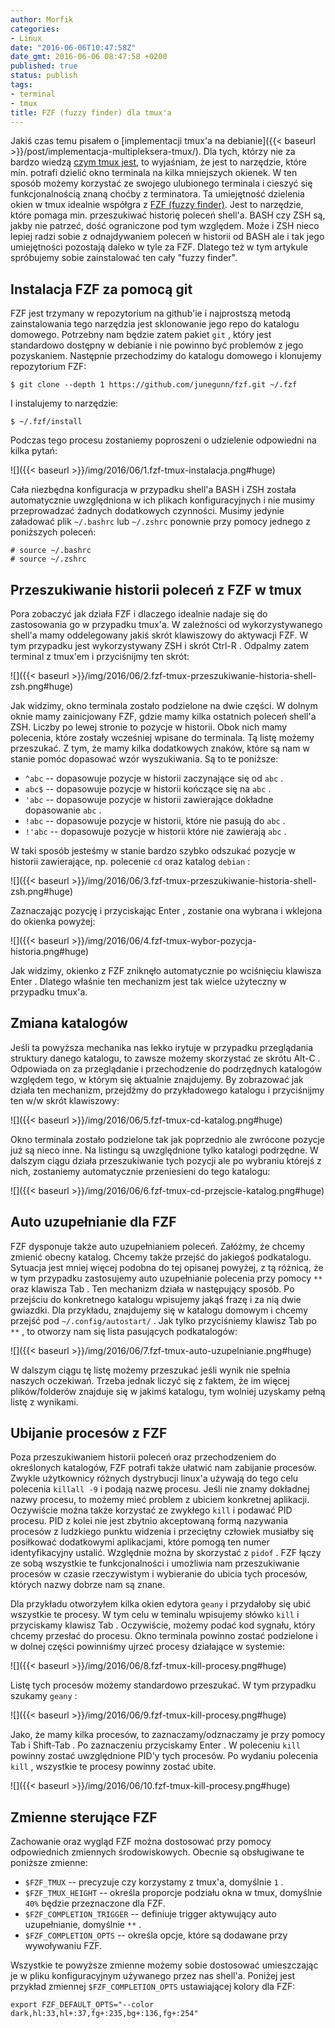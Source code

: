 ```yaml
---
author: Morfik
categories:
- Linux
date: "2016-06-06T10:47:58Z"
date_gmt: 2016-06-06 08:47:58 +0200
published: true
status: publish
tags:
- terminal
- tmux
title: FZF (fuzzy finder) dla tmux'a
---
```


Jakiś czas temu pisałem o [implementacji tmux'a na
debianie]({{< baseurl >}}/post/implementacja-multipleksera-tmux/). Dla tych, którzy nie za bardzo
wiedzą [czym tmux jest](https://tmux.github.io/), to wyjaśniam, że jest to narzędzie, które min.
potrafi dzielić okno terminala na kilka mniejszych okienek. W ten sposób możemy korzystać ze swojego
ulubionego terminala i cieszyć się funkcjonalnością znaną choćby z terminatora. Ta umiejętność
dzielenia okien w tmux idealnie współgra z [FZF (fuzzy finder)](https://github.com/junegunn/fzf).
Jest to narzędzie, które pomaga min. przeszukiwać historię poleceń shell'a. BASH czy ZSH są, jakby
nie patrzeć, dość ograniczone pod tym względem. Może i ZSH nieco lepiej radzi sobie z odnajdywaniem
poleceń w historii od BASH ale i tak jego umiejętności pozostają daleko w tyle za FZF. Dlatego też w
tym artykule spróbujemy sobie zainstalować ten cały "fuzzy finder".

<!--more-->
## Instalacja FZF za pomocą git

FZF jest trzymany w repozytorium na github'ie i najprostszą metodą zainstalowania tego narzędzia
jest sklonowanie jego repo do katalogu domowego. Potrzebny nam będzie zatem pakiet `git` , który
jest standardowo dostępny w debianie i nie powinno być problemów z jego pozyskaniem. Następnie
przechodzimy do katalogu domowego i klonujemy repozytorium FZF:

    $ git clone --depth 1 https://github.com/junegunn/fzf.git ~/.fzf

I instalujemy to narzędzie:

    $ ~/.fzf/install

Podczas tego procesu zostaniemy poproszeni o udzielenie odpowiedni na kilka pytań:

![]({{< baseurl >}}/img/2016/06/1.fzf-tmux-instalacja.png#huge)

Cała niezbędna konfiguracja w przypadku shell'a BASH i ZSH została automatycznie uwzględniona w ich
plikach konfiguracyjnych i nie musimy przeprowadzać żadnych dodatkowych czynności. Musimy jedynie
załadować plik `~/.bashrc` lub `~/.zshrc` ponownie przy pomocy jednego z poniższych poleceń:

    # source ~/.bashrc
    # source ~/.zshrc

## Przeszukiwanie historii poleceń z FZF w tmux

Pora zobaczyć jak działa FZF i dlaczego idealnie nadaje się do zastosowania go w przypadku tmux'a. W
zależności od wykorzystywanego shell'a mamy oddelegowany jakiś skrót klawiszowy do aktywacji FZF. W
tym przypadku jest wykorzystywany ZSH i skrót Ctrl-R . Odpalmy zatem terminal z tmux'em i
przyciśnijmy ten skrót:

![]({{< baseurl >}}/img/2016/06/2.fzf-tmux-przeszukiwanie-historia-shell-zsh.png#huge)

Jak widzimy, okno terminala zostało podzielone na dwie części. W dolnym oknie mamy zainicjowany FZF,
gdzie mamy kilka ostatnich poleceń shell'a ZSH. Liczby po lewej stronie to pozycje w historii. Obok
nich mamy polecenia, które zostały wcześniej wpisane do terminala. Tą listę możemy przeszukać. Z
tym, że mamy kilka dodatkowych znaków, które są nam w stanie pomóc dopasować wzór wyszukiwania. Są
to te poniższe:

  - `^abc` -- dopasowuje pozycje w historii zaczynające się od `abc` .
  - `abc$` -- dopasowuje pozycje w historii kończące się na `abc` .
  - `'abc` -- dopasowuje pozycje w historii zawierające dokładne dopasowanie `abc` .
  - `!abc` -- dopasowuje pozycje w historii, które nie pasują do `abc` .
  - `!'abc` -- dopasowuje pozycje w historii które nie zawierają `abc` .

W taki sposób jesteśmy w stanie bardzo szybko odszukać pozycje w historii zawierające, np. polecenie
`cd` oraz katalog `debian` :

![]({{< baseurl >}}/img/2016/06/3.fzf-tmux-przeszukiwanie-historia-shell-zsh.png#huge)

Zaznaczając pozycję i przyciskając Enter , zostanie ona wybrana i wklejona do okienka powyżej:

![]({{< baseurl >}}/img/2016/06/4.fzf-tmux-wybor-pozycja-historia.png#huge)

Jak widzimy, okienko z FZF zniknęło automatycznie po wciśnięciu klawisza Enter . Dlatego właśnie ten
mechanizm jest tak wielce użyteczny w przypadku tmux'a.

## Zmiana katalogów

Jeśli ta powyższa mechanika nas lekko irytuje w przypadku przeglądania struktury danego katalogu, to
zawsze możemy skorzystać ze skrótu Alt-C . Odpowiada on za przeglądanie i przechodzenie do
podrzędnych katalogów względem tego, w którym się aktualnie znajdujemy. By zobrazować jak działa
ten mechanizm, przejdźmy do przykładowego katalogu i przyciśnijmy ten w/w skrót klawiszowy:

![]({{< baseurl >}}/img/2016/06/5.fzf-tmux-cd-katalog.png#huge)

Okno terminala zostało podzielone tak jak poprzednio ale zwrócone pozycje już są nieco inne. Na
listingu są uwzględnione tylko katalogi podrzędne. W dalszym ciągu działa przeszukiwanie tych
pozycji ale po wybraniu którejś z nich, zostaniemy automatycznie przeniesieni do tego katalogu:

![]({{< baseurl >}}/img/2016/06/6.fzf-tmux-cd-przejscie-katalog.png#huge)

## Auto uzupełnianie dla FZF

FZF dysponuje także auto uzupełnianiem poleceń. Załóżmy, że chcemy zmienić obecny katalog. Chcemy
także przejść do jakiegoś podkatalogu. Sytuacja jest mniej więcej podobna do tej opisanej powyżej, z
tą różnicą, że w tym przypadku zastosujemy auto uzupełnianie polecenia przy pomocy `**` oraz
klawisza Tab . Ten mechanizm działa w następujący sposób. Po przejściu do konkretnego katalogu
wpisujemy jakąś frazę i za nią dwie gwiazdki. Dla przykładu, znajdujemy się w katalogu domowym i
chcemy przejść pod `~/.config/autostart/` . Jak tylko przyciśniemy klawisz Tab po `**` , to otworzy
nam się lista pasujących podkatalogów:

![]({{< baseurl >}}/img/2016/06/7.fzf-tmux-auto-uzupelnianie.png#huge)

W dalszym ciągu tę listę możemy przeszukać jeśli wynik nie spełnia naszych oczekiwań. Trzeba jednak
liczyć się z faktem, że im więcej plików/folderów znajduje się w jakimś katalogu, tym wolniej
uzyskamy pełną listę z wynikami.

## Ubijanie procesów z FZF

Poza przeszukiwaniem historii poleceń oraz przechodzeniem do określonych katalogów, FZF potrafi
także ułatwić nam zabijanie procesów. Zwykle użytkownicy różnych dystrybucji linux'a używają do
tego celu polecenia `killall -9` i podają nazwę procesu. Jeśli nie znamy dokładnej nazwy procesu, to
możemy mieć problem z ubiciem konkretnej aplikacji. Oczywiście można także korzystać ze zwykłego
`kill` i podawać PID procesu. PID z kolei nie jest zbytnio akceptowaną formą nazywania procesów z
ludzkiego punktu widzenia i przeciętny człowiek musiałby się posiłkować dodatkowymi aplikacjami,
które pomogą ten numer identyfikacyjny ustalić. Względnie można by skorzystać z `pidof` . FZF łączy
ze sobą wszystkie te funkcjonalności i umożliwia nam przeszukiwanie procesów w czasie rzeczywistym i
wybieranie do ubicia tych procesów, których nazwy dobrze nam są znane.

Dla przykładu otworzyłem kilka okien edytora `geany` i przydałoby się ubić wszystkie te procesy. W
tym celu w teminalu wpisujemy słówko `kill` i przyciskamy klawisz Tab . Oczywiście, możemy podać kod
sygnału, który chcemy przesłać do procesu. Okno terminala powinno zostać podzielone i w dolnej
części powinniśmy ujrzeć procesy działające w systemie:

![]({{< baseurl >}}/img/2016/06/8.fzf-tmux-kill-procesy.png#huge)

Listę tych procesów możemy standardowo przeszukać. W tym przypadku szukamy `geany` :

![]({{< baseurl >}}/img/2016/06/9.fzf-tmux-kill-procesy.png#huge)

Jako, że mamy kilka procesów, to zaznaczamy/odznaczamy je przy pomocy Tab i Shift-Tab . Po
zaznaczeniu przyciskamy Enter . W poleceniu `kill` powinny zostać uwzględnione PID'y tych procesów.
Po wydaniu polecenia `kill` , wszystkie te procesy powinny zostać ubite.

![]({{< baseurl >}}/img/2016/06/10.fzf-tmux-kill-procesy.png#huge)

## Zmienne sterujące FZF

Zachowanie oraz wygląd FZF można dostosować przy pomocy odpowiednich zmiennych środowiskowych.
Obecnie są obsługiwane te poniższe zmienne:

  - `$FZF_TMUX` -- precyzuje czy korzystamy z tmux'a, domyślnie `1` .
  - `$FZF_TMUX_HEIGHT` -- określa proporcje podziału okna w tmux, domyślnie `40%` będzie
    przeznaczone dla FZF.
  - `$FZF_COMPLETION_TRIGGER` -- definiuje trigger aktywujący auto uzupełnianie, domyślnie `**` .
  - `$FZF_COMPLETION_OPTS` -- określa opcje, które są dodawane przy wywoływaniu FZF.

Wszystkie te powyższe zmienne możemy sobie dostosować umieszczając je w pliku konfiguracyjnym
używanego przez nas shell'a. Poniżej jest przykład zmiennej `$FZF_COMPLETION_OPTS` ustawiającej
kolory dla FZF:

    export FZF_DEFAULT_OPTS="--color dark,hl:33,hl+:37,fg+:235,bg+:136,fg+:254"
